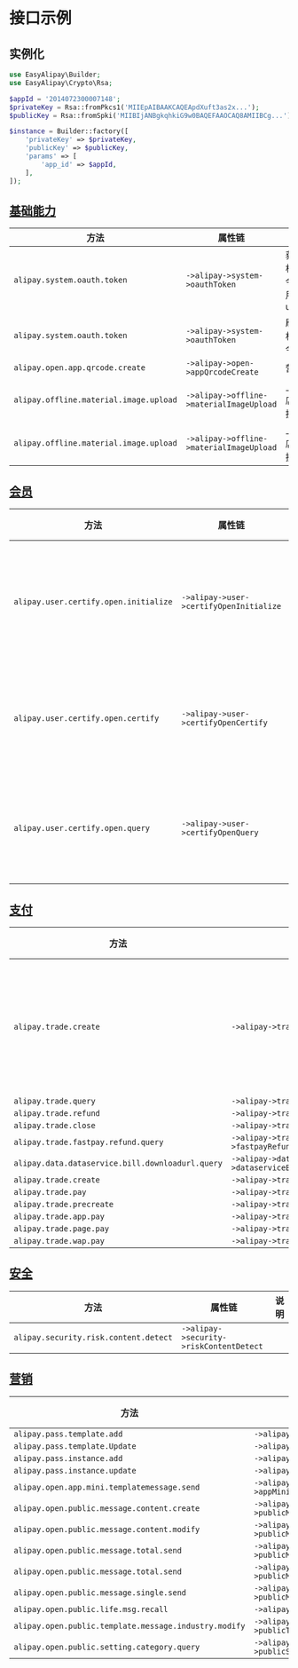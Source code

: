 # 接口示例

## 实例化

```php
use EasyAlipay\Builder;
use EasyAlipay\Crypto\Rsa;

$appId = '2014072300007148';
$privateKey = Rsa::fromPkcs1('MIIEpAIBAAKCAQEApdXuft3as2x...');
$publicKey = Rsa::fromSpki('MIIBIjANBgkqhkiG9w0BAQEFAAOCAQ8AMIIBCg...');

$instance = Builder::factory([
    'privateKey' => $privateKey,
    'publicKey' => $publicKey,
    'params' => [
        'app_id' => $appId,
    ],
]);
```

## [基础能力](Base.md)

方法|属性链|说明
---|---|---
`alipay.system.oauth.token`|`->alipay->system->oauthToken`|获取授权访问令牌和用户user_id
`alipay.system.oauth.token`|`->alipay->system->oauthToken`|刷新授权访问令牌
`alipay.open.app.qrcode.create`|`->alipay->open->appQrcodeCreate`|营销|小程序生成推广二维码接口
`alipay.offline.material.image.upload`|`->alipay->offline->materialImageUpload`|上传门店照片接口
`alipay.offline.material.image.upload`|`->alipay->offline->materialImageUpload`|上传门店视频接口

## [会员](Member.md)

方法|属性链|说明
---|---|---
`alipay.user.certify.open.initialize`|`->alipay->user->certifyOpenInitialize`|身份认证初始化服务
`alipay.user.certify.open.certify`|`->alipay->user->certifyOpenCertify`|身份认证开始认证
`alipay.user.certify.open.query`|`->alipay->user->certifyOpenQuery`|身份认证记录查询

## [支付](Payment.md)

方法|属性链|说明
---|---|---
`alipay.trade.create`|`->alipay->trade->create`|统一收单交易创建接口
`alipay.trade.query`|`->alipay->trade->query`
`alipay.trade.refund`|`->alipay->trade->refund`
`alipay.trade.close`|`->alipay->trade->close`
`alipay.trade.fastpay.refund.query`|`->alipay->trade->fastpayRefundQuery`
`alipay.data.dataservice.bill.downloadurl.query`|`->alipay->data->dataserviceBillDownloadurlQuery`
`alipay.trade.create`|`->alipay->trade->create`
`alipay.trade.pay`|`->alipay->trade->pay`
`alipay.trade.precreate`|`->alipay->trade->precreate`
`alipay.trade.app.pay`|`->alipay->trade->appPay`
`alipay.trade.page.pay`|`->alipay->trade->pagePay`
`alipay.trade.wap.pay`|`->alipay->trade->wapPay`

## [安全](Security.md)

方法|属性链|说明
---|---|---
`alipay.security.risk.content.detect`|`->alipay->security->riskContentDetect`
## [营销](Marketing.md)

方法|属性链|说明
---|---|---
`alipay.pass.template.add`|`->alipay->passTemplateAdd`
`alipay.pass.template.Update`|`->alipay->passTemplateUpdate`
`alipay.pass.instance.add`|`->alipay->passInstanceAdd`
`alipay.pass.instance.update`|`->alipay->passInstanceUpdate`
`alipay.open.app.mini.templatemessage.send`|`->alipay->open->appMiniTemplatemessageSend`
`alipay.open.public.message.content.create`|`->alipay->open->publicMessageContentCreate`
`alipay.open.public.message.content.modify`|`->alipay->open->publicMessageContentModify`
`alipay.open.public.message.total.send`|`->alipay->open->publicMessageTotalSend`
`alipay.open.public.message.total.send`|`->alipay->open->publicMessageTotalSend`
`alipay.open.public.message.single.send`|`->alipay->open->publicMessageSingleSend`
`alipay.open.public.life.msg.recall`|`->alipay->open->publicLifeMsgRecall`
`alipay.open.public.template.message.industry.modify`|`->alipay->open->publicTemplateMessageIndustryModify`
`alipay.open.public.setting.category.query`|`->alipay->open->publicSettingCategoryQuery`
